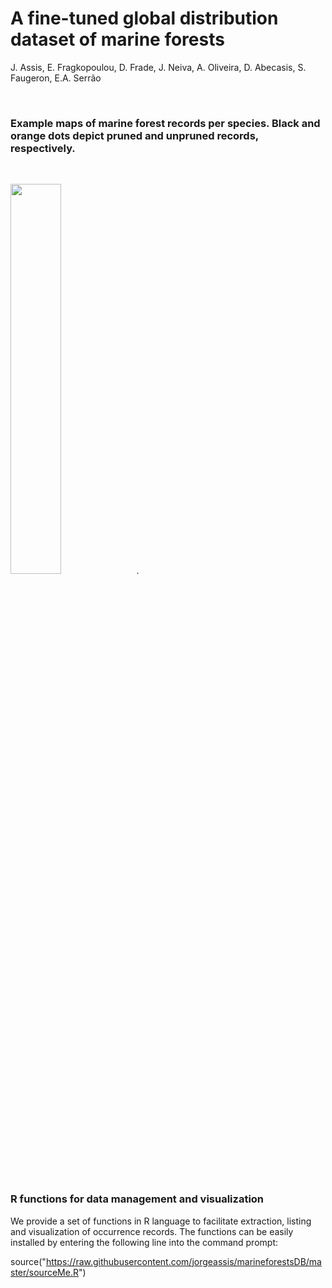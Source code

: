 # A fine-tuned global distribution dataset of marine forests

J. Assis, E. Fragkopoulou, D. Frade, J. Neiva, A. Oliveira, D. Abecasis, S. Faugeron, E.A. Serrão

<br>

### Example maps of marine forest records per species. Black and orange dots depict pruned and unpruned records, respectively.

<br>

<img src="https://github.com/jorgeassis/marineforestsDB/raw/master/Data/exampleMaps/AlismatalesCymodoceaceaeAmphibolisantarctica.png" width="40%">.



<br>

### R functions for data management and visualization

We provide a set of functions in R language to facilitate extraction, listing and visualization of occurrence records. The functions can be easily installed by entering the following line into the command prompt:

source("https://raw.githubusercontent.com/jorgeassis/marineforestsDB/master/sourceMe.R")

